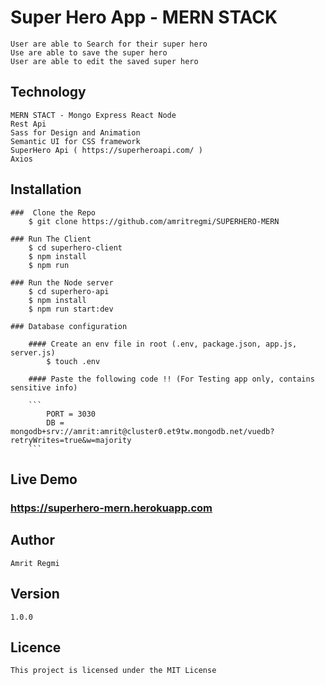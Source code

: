 # Super Hero App - MERN STACK 

    User are able to Search for their super hero 
    Use are able to save the super hero 
    User are able to edit the saved super hero

## Technology

    MERN STACT - Mongo Express React Node
    Rest Api 
    Sass for Design and Animation
    Semantic UI for CSS framework
    SuperHero Api ( https://superheroapi.com/ )
    Axios


## Installation

    ###  Clone the Repo 
        $ git clone https://github.com/amritregmi/SUPERHERO-MERN

    ### Run The Client 
        $ cd superhero-client
        $ npm install 
        $ npm run 

    ### Run the Node server
        $ cd superhero-api
        $ npm install
        $ npm run start:dev

    ### Database configuration 

        #### Create an env file in root (.env, package.json, app.js, server.js)
            $ touch .env 
        
        #### Paste the following code !! (For Testing app only, contains sensitive info)

        ```
            PORT = 3030
            DB = mongodb+srv://amrit:amrit@cluster0.et9tw.mongodb.net/vuedb?retryWrites=true&w=majority
        ```
## Live Demo
    
   ### https://superhero-mern.herokuapp.com
     
## Author 
    Amrit Regmi 

## Version 
    1.0.0

## Licence 
    This project is licensed under the MIT License
